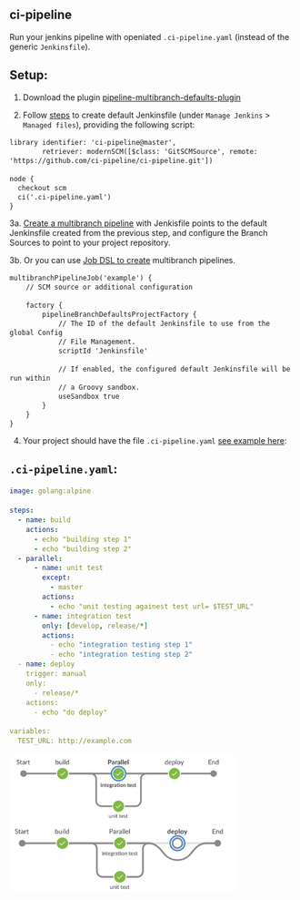 ## ci-pipeline
Run your jenkins pipeline with openiated `.ci-pipeline.yaml` (instead of the generic `Jenkinsfile`).

## Setup:

1. Download the plugin [pipeline-multibranch-defaults-plugin](https://github.com/jenkinsci/pipeline-multibranch-defaults-plugin/blob/master/README.md)

2. Follow [steps](https://github.com/jenkinsci/pipeline-multibranch-defaults-plugin/blob/master/README.md#create-a-default-jenkinsfile) to create default Jenkinsfile (under `Manage Jenkins` > `Managed files`), providing the following script:
```
library identifier: 'ci-pipeline@master',
        retriever: modernSCM([$class: 'GitSCMSource', remote: 'https://github.com/ci-pipeline/ci-pipeline.git'])

node {
  checkout scm
  ci('.ci-pipeline.yaml')
}
```

3a. [Create a multibranch pipeline](https://github.com/jenkinsci/pipeline-multibranch-defaults-plugin/blob/master/README.md#create-a-multibranch-pipeline-job) with Jenkisfile points to the default Jenkinsfile created from the previous step, and configure the Branch Sources to point to your project repository.

3b. Or you can use [Job DSL to create](https://github.com/jenkinsci/pipeline-multibranch-defaults-plugin/blob/master/README.md#example-job-dsl-configuration) multibranch pipelines.

```
multibranchPipelineJob('example') {
    // SCM source or additional configuration

    factory {
        pipelineBranchDefaultsProjectFactory {
            // The ID of the default Jenkinsfile to use from the global Config
            // File Management.
            scriptId 'Jenkinsfile'

            // If enabled, the configured default Jenkinsfile will be run within
            // a Groovy sandbox.
            useSandbox true
        }
    }
}

```

4. Your project should have the file `.ci-pipeline.yaml` [see example here](https://github.com/ci-pipeline/example_multibranch):

## `.ci-pipeline.yaml`:

```yaml
image: golang:alpine

steps:
  - name: build
    actions:
      - echo "building step 1"
      - echo "building step 2"
  - parallel:
      - name: unit test
        except:
          - master
        actions:
          - echo "unit testing againest test url= $TEST_URL"
      - name: integration test
        only: [develop, release/*]
        actions:
          - echo "integration testing step 1"
          - echo "integration testing step 2"
  - name: deploy
    trigger: manual
    only:
      - release/*
    actions:
      - echo "do deploy"

variables:
  TEST_URL: http://example.com

```

<img src="https://github.com/ci-pipeline/ci-pipeline/raw/master/etc/pipeline.png"  width="400px"/>
<img src="https://github.com/ci-pipeline/ci-pipeline/raw/master/etc/pipeline-2.png"  width="400px"/>
